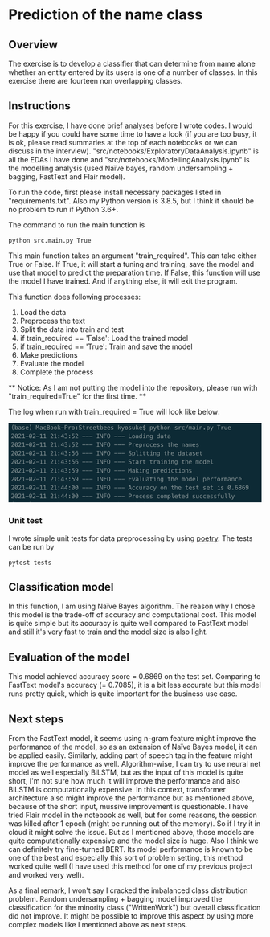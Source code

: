 # Prediction of the name class

## Overview
The exercise is to develop a classifier that can determine from name alone whether an entity entered by its users is one of a number of classes. In this exercise there are fourteen non overlapping classes.

## Instructions
For this exercise, I have done brief analyses before I wrote codes. I would be happy if you could have some time to have a look (if you are too busy, it is ok, please read summaries at the top of each notebooks or we can discuss in the interview). "src/notebooks/ExploratoryDataAnalysis.ipynb" is all the EDAs I have done and "src/notebooks/ModellingAnalysis.ipynb" is the modelling analysis (used Naïve bayes, random undersampling + bagging, FastText and Flair model).

To run the code, first please install necessary packages listed in "requirements.txt". Also my Python version is 3.8.5, but I think it should be no problem to run if Python 3.6+.

The command to run the main function is 
```
python src.main.py True
```

This main function takes an argument "train_required". This can take either True or False. If True, it will start a tuning and training, save the model and use that model to predict the preparation time. If False, this function will use the model I have trained. And if anything else, it will exit the program.

This function does following processes:
1. Load the data
2. Preprocess the text
3. Split the data into train and test
4. if train_required == 'False':
    Load the trained model
4. if train_required == 'True':
    Train and save the model
5. Make predictions
6. Evaluate the model
7. Complete the process

** Notice: As I am not putting the model into the repository, please run with "train_required=True" for the first time. **

The log when run with train_required = True will look like below:

![log](./resources/images/log-example.png)

### Unit test
I wrote simple unit tests for data preprocessing by using [poetry](https://python-poetry.org/). The tests can be run by
```
pytest tests
```

## Classification model
In this function, I am using Naïve Bayes algorithm. The reason why I chose this model is the trade-off of accuracy and computational cost. This model is quite simple but its accuracy is quite well compared to FastText model and still it's very fast to train and the model size is also light.

## Evaluation of the model
This model achieved accuracy score = 0.6869 on the test set. Comparing to FastText model's accuracy (= 0.7085), it is a bit less accurate but this model runs pretty quick, which is quite important for the business use case.
## Next steps
From the FastText model, it seems using n-gram feature might improve the performance of the model, so as an extension of Naïve Bayes model, it can be applied easily. Similarly, adding part of speech tag in the feature might improve the performance as well. Algorithm-wise, I can try to use neural net model as well especially BiLSTM, but as the input of this model is quite short, I'm not sure how much it will improve the performance and also BiLSTM is computationally expensive. In this context, transformer architecture also might improve the performance but as mentioned above, because of the short input, mussive improvement is questionable. I have tried Flair model in the notebook as well, but for some reasons, the session was killed after 1 epoch (might be running out of the memory). So if I try it in cloud it might solve the issue. But as I mentioned above, those models are quite computationally expensive and the model size is huge. Also I think we can definitely try fine-turned BERT. Its model performance is known to be one of the best and especially this sort of problem setting, this method worked quite well (I have used this method for one of my previous project and worked very well).

As a final remark, I won't say I cracked the imbalanced class distribution problem. Random undersampling + bagging model improved the classification for the minority class ("WrittenWork") but overall classification did not improve. It might be possible to improve this aspect by using more complex models like I mentioned above as next steps.